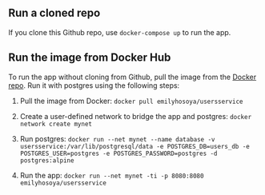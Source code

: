 ## Run a cloned repo
If you clone this Github repo, use `docker-compose up` to run the app. 


## Run the image from Docker Hub
To run the app without cloning from Github, pull the image from the [Docker repo](https://hub.docker.com/r/emilyhosoya/usersservice). Run it with postgres using the following steps:

1. Pull the image from Docker:
`docker pull emilyhosoya/usersservice`

2. Create a user-defined network to bridge the app and postgres:
`docker network create mynet`

3. Run postgres:
`docker run --net mynet --name database -v usersservice:/var/lib/postgresql/data -e POSTGRES_DB=users_db -e POSTGRES_USER=postgres -e POSTGRES_PASSWORD=postgres -d postgres:alpine`

4. Run the app:
`docker run --net mynet -ti -p 8080:8080 emilyhosoya/usersservice`
